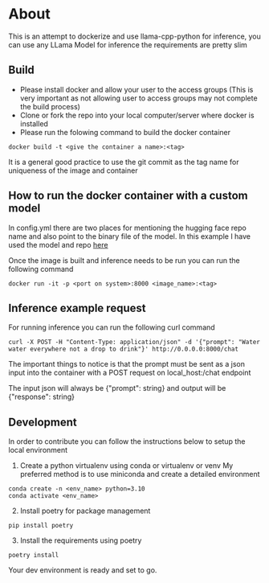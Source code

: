 # About

This is an attempt to dockerize and use llama-cpp-python for inference, you can use any LLama Model for inference the requirements are pretty slim

## Build

- Please install docker and allow your user to the access groups (This is very important as not allowing user to access groups may not complete the build process)
- Clone or fork the repo into your local computer/server where docker is installed
- Please run the folowing command to build the docker container
```
docker build -t <give the container a name>:<tag>
```

It is a general good practice to use the git commit as the tag name for uniqueness of the image and container

## How to run the docker container with a custom model

In config.yml there are two places for mentioning the hugging face repo name and also point to the binary file of the model. In this example I have used the model and repo [here](https://huggingface.co/TheBloke/Llama-2-7B-GGML/tree/main)

Once the image is built and inference needs to be run you can run the following command

```
docker run -it -p <port on system>:8000 <image_name>:<tag>
```

## Inference example request

For running inference you can run the following curl command

```
curl -X POST -H "Content-Type: application/json" -d '{"prompt": "Water water everywhere not a drop to drink"}' http://0.0.0.0:8000/chat
```

The important things to notice is that the prompt must be sent as a json input into the container with a POST request on local_host:<port>/chat endpoint

The input json will always be {"prompt": string} and output will be {"response": string}

## Development

In order to contribute you can follow the instructions below to setup the local environment

1. Create a python virtualenv using conda or virtualenv or venv My preferred method is to use miniconda and create a detailed environment
```
conda create -n <env_name> python=3.10
conda activate <env_name>
```
2. Install poetry for package management
```
pip install poetry
```
3. Install the requirements using poetry
```
poetry install
```

Your dev environment is ready and set to go. 

